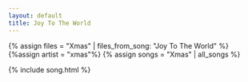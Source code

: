 ```yaml
---
layout: default
title: Joy To The World
---
```


{% assign files = "Xmas" | files_from_song: "Joy To The World" %}
{%assign artist = "xmas"%}
{% assign songs = "Xmas" | all_songs %}

 
{% include song.html %}